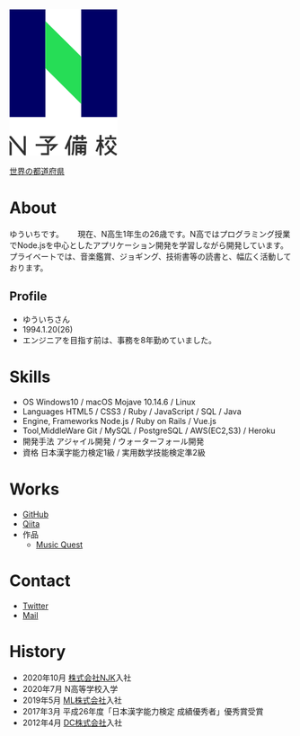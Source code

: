![N予備校ロゴ](478b4cf1-private.png)

<script type="application/javascript" src="https://embed.nicovideo.jp/watch/sm9275801/script?w=640&h=360"></script><noscript><a href="https://www.nicovideo.jp/watch/sm9275801">世界の都道府県</a></noscript>

# About
ゆういちです。　　
現在、N高生1年生の26歳です。N高ではプログラミング授業でNode.jsを中心としたアプリケーション開発を学習しながら開発しています。　　
プライベートでは、音楽鑑賞、ジョギング、技術書等の読書と、幅広く活動しております。　　

## Profile
- ゆういちさん  
- 1994.1.20(26)  
- エンジニアを目指す前は、事務を8年勤めていました。  

# Skills
- OS
  Windows10 / macOS Mojave 10.14.6 / Linux
- Languages
  HTML5 / CSS3 / Ruby / JavaScript / SQL / Java
- Engine, Frameworks
  Node.js / Ruby on Rails / Vue.js
- Tool,MiddleWare
  Git / MySQL / PostgreSQL / AWS(EC2,S3) / Heroku
- 開発手法
  アジャイル開発 / ウォーターフォール開発
- 資格
  日本漢字能力検定1級 / 実用数学技能検定準2級

# Works
- [GitHub](https://github.com/yuichisan171)
- [Qiita](https://qiita.com/yuichisan65)
- 作品
  - [Music Quest](https://musicquest.herokuapp.com/)

# Contact
- [Twitter](https://twitter.com/yuichisan171)
- [Mail](mailto:yuuichi_20n2100080@nnn.ed.jp)

# History
- 2020年10月 [株式会社NJK]()入社
- 2020年7月 N高等学校入学
- 2019年5月 [ML株式会社]()入社
- 2017年3月 平成26年度「日本漢字能力検定 成績優秀者」優秀賞受賞
- 2012年4月 [DC株式会社]()入社
